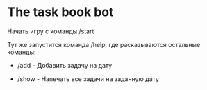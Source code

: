 # The task book bot

Начать игру с команды /start

Тут же запустится команда /help, где расказываются остальные команды:


* /add - Добавить задачу на дату

* /show - Напечать все задачи на заданную дату
